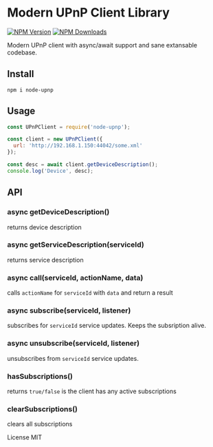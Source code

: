 # Modern UPnP Client Library

[![NPM Version](https://img.shields.io/npm/v/node-upnp.svg?style=flat-square)](https://www.npmjs.com/package/node-upnp)
[![NPM Downloads](https://img.shields.io/npm/dt/node-upnp.svg?style=flat-square)](https://www.npmjs.com/package/node-upnp)

Modern UPnP client with async/await support and sane extansable codebase.

## Install

`npm i node-upnp`

## Usage

```js
const UPnPClient = require('node-upnp');

const client = new UPnPClient({
  url: 'http://192.168.1.150:44042/some.xml'
});

const desc = await client.getDeviceDescription();
console.log('Device', desc);
```

## API

### async getDeviceDescription()

returns device description

### async getServiceDescription(serviceId)

returns service description

### async call(serviceId, actionName, data)

calls `actionName` for `serviceId` with `data` and return a result

### async subscribe(serviceId, listener)

subscribes for `serviceId` service updates. Keeps the subsription alive.

### async unsubscribe(serviceId, listener)

unsubscribes from `serviceId` service updates.

### hasSubscriptions()

returns `true/false` is the client has any active subscriptions

### clearSubscriptions()

clears all subscriptions

License MIT
